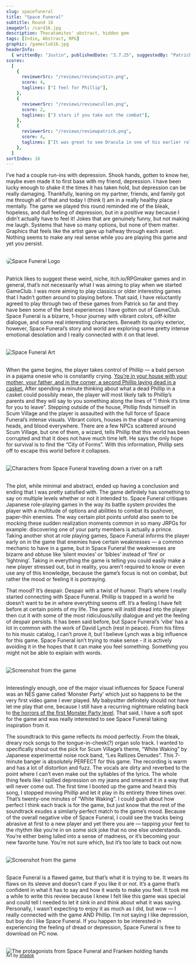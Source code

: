 ```yaml
---
slug: spacefuneral
title: "Space Funeral"
subtitle: Round 16
imageUrl: /card16.jpg
description: Thecatamites' abstract, hidden gem
tags: [Indie, Abstract, RPG]
graphic: /gameclub16.jpg
headerInfo:
  { writtenBy: "Justin", publishedDate: "3.7.25", suggestedBy: "Patrick" }
scores:
  [
    {
      reviewerSrc: "/reviews/reviewjustin.png",
      score: 4,
      taglines: ["I feel for Phillip"],
    },
    {
      reviewerSrc: "/reviews/reviewcullen.png",
      score: 2,
      taglines: ["3 stars if you take out the combat"],
    },
    {
      reviewerSrc: "/reviews/reviewpatrick.png",
      score: 4,
      taglines: ["It was great to see Dracula in one of his earlier roles"],
    },
  ]
sortIndex: 16
---
```


I’ve had a couple run-ins with depression. Shook hands, gotten to know her, maybe even made it to first base with my friend, depression. I have been lucky enough to shake it the times it has taken hold, but depression can be really damaging. Thankfully, leaning on my partner, friends, and family got me through all of that and today I (think I) am in a really healthy place mentally. The game we played this round reminded me of the bleak, hopeless, and dull feeling of depression, but in a positive way because I didn’t actually have to feel it! Jokes that are genuinely funny, but not making me laugh. Systems that have so many options, but none of them matter. Graphics that feels like the artist gave up halfway through each asset. Nothing seems to make any real sense while you are playing this game and yet you persist.
<br></br>

<div class="reviewsplit"><img src="/reviews/spacefuneral/logo.png"
alt="Space Funeral Logo" style="border-radius: 20px;"/></div><br>

Patrick likes to suggest these weird, niche, itch.io/RPGmaker games and in general, that’s not necessarily what I was aiming to play when we started GameClub. I was more aiming to play classics or older interesting games that I hadn’t gotten around to playing before. That said, I have reluctantly agreed to play through two of these games from Patrick so far and they have been some of the best experiences I have gotten out of GameClub. Space Funeral is a bizarre, 1-hour journey with vibrant colors, off-kilter dialogue, and some real interesting characters. Beneath its quirky exterior, however, Space Funeral’s story and world are exploring some pretty intense emotional desolation and I really connected with it on that level.<br><br>

<div class="reviewsplit"><img src="/reviews/spacefuneral/skull.jpg"
alt="Space Funeral Art" /><div><br>

When the game begins, the player takes control of Phillip — a bald person in a pajama onesie who is constantly crying. [You’re in your house with your mother, your father, and in the corner, a second Phillip laying dead in a casket.](/reviews/spacefuneral/home.png) After spending a minute thinking about what a dead Phillip in a casket could possibly mean, the player will most likely talk to Phillip’s parents and they will say to you something along the lines of “I think it’s time for you to leave”. Stepping outside of the house, Phillip finds himself in Scum Village and the player is assaulted with the full force of Space Funeral’s intense visuals. Vibrant colors, houses in the shape of screaming heads, and blood everywhere. There are a few NPCs scattered around Scum Village, but one of them, a wizard, tells Phillip that this world has been corrupted and that it does not have much time left. He says the only hope for survival is to find the “City of Forms”. With this information, Phillip sets off to escape this world before it collapses. <br><br>

<div class="reviewsplit"><img src="/reviews/spacefuneral/raft.gif"
alt="Characters from Space Funeral traveling down a river on a raft" /><div><br>

The plot, while minimal and abstract, ended up having a conclusion and ending that I was pretty satisfied with. The game definitely has something to say on multiple levels whether or not it intended to. Space Funeral critiques Japanese role-playing games in the way its battle system provides the player with a multitude of options and abilities to combat its pushover, paper-thin enemies. The way certain plot points unfold also seem to be mocking these sudden realization moments common in so many JRPGs for example: discovering one of your party members is actually a prince. Taking another shot at role playing games, Space Funeral informs the player early on in the game that enemies have certain weaknesses — a common mechanic to have in a game, but in Space Funeral the weaknesses are bizarre and obtuse like ’silent movies’ or ‘bibles’ instead of ‘fire’ or ‘lightning’. Taking in everything the game is telling you could easily make a new player stressed out, but in reality, you aren’t required to know or even use any of this knowledge, because the game’s focus is not on combat, but rather the mood or feeling it is portraying.

That mood? It’s despair. Despair with a twist of humor. That’s where I really started connecting with Space Funeral. Phillip is trapped in a world he doesn’t want to be in where everything seems off. It’s a feeling I have felt before at certain points of my life. The game will instill dread into the player then cut it with some of the most ridiculous/silly dialogue and yet the feeling of despair persists. It has been said before, but Space Funeral’s ‘vibe’ has a lot in common with the work of David Lynch (rest in peace). From his films to his music catalog, I can’t prove it, but I believe Lynch was a big influence for this game. Space Funeral isn’t trying to make sense - it is actively avoiding it in the hopes that it can make you feel something. Something you might not be able to explain with words.<br><br>

<div class="reviewsplit"><img src="/reviews/spacefuneral/thegoodplace.png"
alt="Screenshot from the game" /><div><br>

Interestingly enough, one of the major visual influences for Space Funeral was an NES game called ‘Monster Party’ which just so happens to be the very first video game I ever played. My babysitter definitely should not have let me play that one, because I still have a recurring nightmare relating back to [the horrors of the first Monster Party level](/reviews/spacefuneral/mp.gif). That said, I have a soft spot for the game and was really interested to see Space Funeral taking inspiration from it.

The soundtrack to this game reflects its mood perfectly. From the bleak, dreary rock songs to the tongue-in-cheek(?) organ solo track. I wanted to specifically shout out the pick for Scum Village’s theme, “White Waking” by Japanese experimental noise rock band, “Les Rallizes Denudes”. This 7-minute banger is absolutely PERFECT for this game. The recording is warm and has a lot of distortion and fuzz. The vocals are dirty and reverbed to the point where I can’t even make out the syllables of the lyrics. The whole thing feels like I spilled depression on my jeans and smeared it in a way that will never come out. The first time I booted up the game and heard this song, I stopped moving Phillip and let it play in its entirety three times over. That’s twenty-one minutes of “White Waking”. I could gush about how perfect I think each track is for the game, but just know that the rest of the soundtrack exudes a similarly perfect match to the game’s mood. Because of the overall negative vibe of Space Funeral, I could see the tracks being abrasive at first to a new player and yet there you are — tapping your feet to the rhythm like you’re in on some sick joke that no one else understands. You’re either being lulled into a sense of madness, or it’s becoming your new favorite tune. You’re not sure which, but it’s too late to back out now.<br><br>

<div class="reviewsplit"><img src="/reviews/spacefuneral/dog.png"
alt="Screenshot from the game" /><div><br>

Space Funeral is a flawed game, but that’s what it is trying to be. It wears its flaws on its sleeve and doesn’t care if you like it or not. It’s a game that’s confident in what it has to say and how it wants to make you feel. It took me a while to write this review because I knew I felt like this game was special and could tell I needed to let it sink in and think about what it was saying. Personally, I wasn’t expecting to enjoy it as much as I did, but wow — I really connected with the game AND Phillip. I’m not saying I like depression, but boy do I like Space Funeral. If you happen to be interested in experiencing the feeling of dread or depression, Space Funeral is free to download on PC now.
<br><br>

<div class="reviewsplit" style="margin-bottom: -40px;"><img src="/reviews/spacefuneral/shadokbestfriends.gif"
alt="The protagonists from Space Funeral and Franken holding hands" style="margin-bottom: -20px;"/><div>
 
<sub>Art by [shadok](https://shadok.neocities.org/)</sub>

<br><br>
